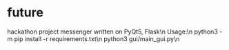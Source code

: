 # future
hackathon project
messenger written on PyQt5, Flask\n
Usage:\n
python3 -m pip install -r requirements.txt\n
python3 gui/main_gui.py\n
